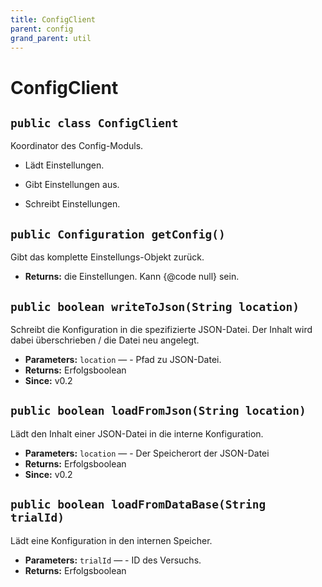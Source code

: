 ```yaml
---
title: ConfigClient
parent: config
grand_parent: util
---
```


# ConfigClient


## `public class ConfigClient`

Koordinator des Config-Moduls.



- Lädt Einstellungen.



- Gibt Einstellungen aus.



- Schreibt Einstellungen.

## `public Configuration getConfig()`

Gibt das komplette Einstellungs-Objekt zurück.

 * **Returns:** die Einstellungen. Kann {@code null} sein.

## `public boolean writeToJson(String location)`

Schreibt die Konfiguration in die spezifizierte JSON-Datei. Der Inhalt wird dabei überschrieben / die Datei neu angelegt.

 * **Parameters:** `location` — - Pfad zu JSON-Datei.
 * **Returns:** Erfolgsboolean
 * **Since:** v0.2

## `public boolean loadFromJson(String location)`

Lädt den Inhalt einer JSON-Datei in die interne Konfiguration.

 * **Parameters:** `location` — - Der Speicherort der JSON-Datei
 * **Returns:** Erfolgsboolean
 * **Since:** v0.2

## `public boolean loadFromDataBase(String trialId)`

Lädt eine Konfiguration in den internen Speicher.

 * **Parameters:** `trialId` — - ID des Versuchs.
 * **Returns:** Erfolgsboolean
